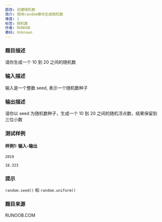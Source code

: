 ```yaml
---
题目: 创建随机数
简介: 使用random模块生成随机数
难度: 1
标签: 随机数
作者: RUNOOB
慕码: Unknown
---
```


### 题目描述

请你生成一个 10 到 20 之间的随机数

### 输入描述

输入是一个整数 seed, 表示一个随机数种子

### 输出描述

请你以 seed 为随机数种子，生成一个 10 到 20 之间的随机浮点数，结果保留到三位小数

### 测试样例

#### 样例1: 输入-输出

```
2019
```

```
18.323
```

### 提示

`random.seed()` 和 `random.uniform()`

### 题目来源

RUNOOB.COM